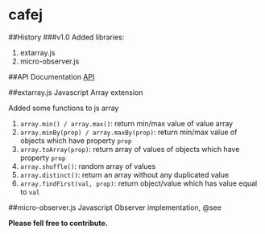 cafej
========

##History
###v1.0
Added libraries:

1. extarray.js
2. micro-observer.js

##API Documentation
[API](http://github.com/phuonghuynh/cafej/api.md)


##extarray.js
Javascript Array extension

Added some functions to js array

1. `array.min() / array.max()`: return min/max value of value array
2. `array.minBy(prop) / array.maxBy(prop)`: return min/max value of objects which have property `prop`
3. `array.toArray(prop)`: return array of values of objects which have property `prop`
4. `array.shuffle()`: random array of values
5. `array.distinct()`: return an array without any duplicated value
6. `array.findFirst(val, prop)`: return object/value which has value equal to `val`

##micro-observer.js
Javascript Observer implementation, @see

**Please fell free to contribute.**